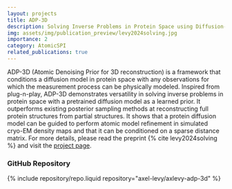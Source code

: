 ```yaml
---
layout: projects
title: ADP-3D
description: Solving Inverse Problems in Protein Space using Diffusion-Based Priors
img: assets/img/publication_preview/levy2024solving.jpg
importance: 2
category: AtomicSPI
related_publications: true
---
```

ADP-3D (Atomic Denoising Prior for 3D reconstruction) is a framework that conditions a diffusion model in protein space with any observations for which the measurement process can be physically modeled. Inspired from plug-n-play, ADP-3D demonstrates versatility in solving inverse problems in protein space with a pretrained diffusion model as a learned prior. It outperforms existing posterior sampling methods at reconstructing full protein structures from partial structures. It shows that a protein diffusion model can be guided to perform atomic model refinement in simulated cryo-EM density maps and that it can be conditioned on a sparse distance matrix. For more details, please read the preprint {% cite levy2024solving %} and visit the [project page](https://axel-levy.github.io/adp-3d/).

### GitHub Repository
{% include repository/repo.liquid repository="axel-levy/axlevy-adp-3d" %}
